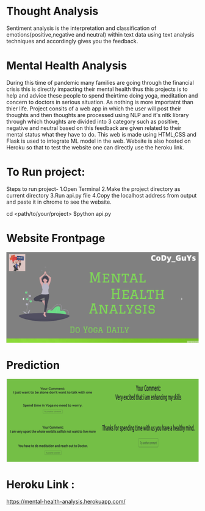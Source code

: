 # Thought Analysis

Sentiment analysis is the interpretation and classification of emotions(positive,negative and neutral) within text data using text analysis techniques and accordingly gives you the feedback.

# Mental Health Analysis

During this time of pandemic many families are going through the financial crisis this is directly impacting their mental health thus this projects is to help and advice these people to spend theirtime doing yoga, meditation and concern to doctors in serious situation. As nothing is more importatnt than thier life. Project consits of a web app in which the user will post their thoughts and then
thoughts are processed using NLP and it's nltk library through which thoughts are divided into 3 category such as positive, negative and neutral based on this feedback are given related to their mental status what they have to do. This web is made using HTML,CSS and Flask is used to integrate ML model in the web. Website is also hosted on Heroku so that to test the website one can directly use the heroku link.

# To Run project:

  Steps to run project-
  1.Open Terminal
  2.Make the project directory as current directory
  3.Run api.py file
  4.Copy the localhost address from output and paste it in chrome to see the website.

  cd <path/to/your/project>
  $python api.py<br>

# Website Frontpage

![](web.png)

# Prediction

![](analysis.png)

# Heroku Link : 
  https://mental-health-analysis.herokuapp.com/ 
